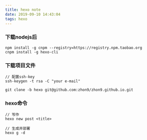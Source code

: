 ```yaml
---
title: hexo note
date: 2019-09-10 14:43:04
tags: hexo
---
```

### 下载nodejs后
```
npm install -g cnpm --registry=https://registry.npm.taobao.org
cnpm install -g hexo-cli
```

### 下载项目文件
```
// 配置ssh-key
ssh-keygen -t rsa -C "your e-mail"

git clone -b hexo git@github.com:zhon9/zhon9.github.io.git
```

### hexo命令
```
// 写作 
hexo new post <title>

// 生成并部署
hexo g -d
```
